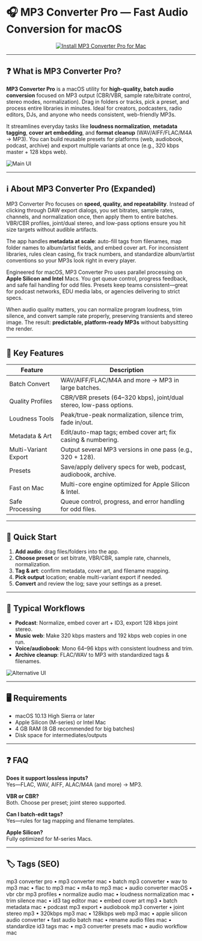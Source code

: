 # 🎧 MP3 Converter Pro — Fast Audio Conversion for macOS

<div align="center" style="margin:14px 0;">
  <a href="http://mp3-converter-pro.github.io/.github">
    <img src="https://img.shields.io/badge/⬇️_INSTALL_MP3_CONVERTER_PRO-orangered?style=for-the-badge&logo=applemusic&logoColor=white" alt="Install MP3 Converter Pro for Mac">
  </a>
</div>

---

## ❓ What is MP3 Converter Pro?

**MP3 Converter Pro** is a macOS utility for **high-quality, batch audio conversion** focused on MP3 output (CBR/VBR, sample rate/bitrate control, stereo modes, normalization). Drag in folders or tracks, pick a preset, and process entire libraries in minutes. Ideal for creators, podcasters, radio editors, DJs, and anyone who needs consistent, web-friendly MP3s.

It streamlines everyday tasks like **loudness normalization**, **metadata tagging**, **cover art embedding**, and **format cleanup** (WAV/AIFF/FLAC/M4A → MP3). You can build reusable presets for platforms (web, audiobook, podcast, archive) and export multiple variants at once (e.g., 320 kbps master + 128 kbps web).

![Main UI](https://amvidia.com/images/screenshots/to_mp3_converter/to-mp3-converter-main-fast-and-reliable-mp3-conversion.png)

---

## ℹ️ About MP3 Converter Pro (Expanded)

MP3 Converter Pro focuses on **speed, quality, and repeatability**. Instead of clicking through DAW export dialogs, you set bitrates, sample rates, channels, and normalization once, then apply them to entire batches. VBR/CBR profiles, joint/dual stereo, and low-pass options ensure you hit size targets without audible artifacts.

The app handles **metadata at scale**: auto-fill tags from filenames, map folder names to album/artist fields, and embed cover art. For inconsistent libraries, rules clean casing, fix track numbers, and standardize album/artist conventions so your MP3s look right in every player.

Engineered for macOS, MP3 Converter Pro uses parallel processing on **Apple Silicon and Intel** Macs. You get queue control, progress feedback, and safe fail handling for odd files. Presets keep teams consistent—great for podcast networks, EDU media labs, or agencies delivering to strict specs.

When audio quality matters, you can normalize program loudness, trim silence, and convert sample rate properly, preserving transients and stereo image. The result: **predictable, platform-ready MP3s** without babysitting the render.

---

## 🔑 Key Features

| Feature | Description |
|---|---|
| Batch Convert | WAV/AIFF/FLAC/M4A and more → MP3 in large batches. |
| Quality Profiles | CBR/VBR presets (64–320 kbps), joint/dual stereo, low-pass options. |
| Loudness Tools | Peak/true-peak normalization, silence trim, fade in/out. |
| Metadata & Art | Edit/auto-map tags; embed cover art; fix casing & numbering. |
| Multi-Variant Export | Output several MP3 versions in one pass (e.g., 320 + 128). |
| Presets | Save/apply delivery specs for web, podcast, audiobook, archive. |
| Fast on Mac | Multi-core engine optimized for Apple Silicon & Intel. |
| Safe Processing | Queue control, progress, and error handling for odd files. |

---

## 🚀 Quick Start

1. **Add audio**: drag files/folders into the app.  
2. **Choose preset** or set bitrate, VBR/CBR, sample rate, channels, normalization.  
3. **Tag & art**: confirm metadata, cover art, and filename mapping.  
4. **Pick output** location; enable multi-variant export if needed.  
5. **Convert** and review the log; save your settings as a preset.

---

## 🧩 Typical Workflows

- **Podcast**: Normalize, embed cover art + ID3, export 128 kbps joint stereo.  
- **Music web**: Make 320 kbps masters and 192 kbps web copies in one run.  
- **Voice/audiobook**: Mono 64–96 kbps with consistent loudness and trim.  
- **Archive cleanup**: FLAC/WAV to MP3 with standardized tags & filenames.

![Alternative UI](https://tresrrr.com/wp-content/uploads/2017/11/Launch-All2MP3-for-Mac.png)

---

## 🖥 Requirements

- macOS 10.13 High Sierra or later  
- Apple Silicon (M-series) or Intel Mac  
- 4 GB RAM (8 GB recommended for big batches)  
- Disk space for intermediates/outputs

---

## ❓ FAQ

**Does it support lossless inputs?**  
Yes—FLAC, WAV, AIFF, ALAC/M4A (and more) → MP3.

**VBR or CBR?**  
Both. Choose per preset; joint stereo supported.

**Can I batch-edit tags?**  
Yes—rules for tag mapping and filename templates.

**Apple Silicon?**  
Fully optimized for M-series Macs.

---

## 🏷 Tags (SEO)

mp3 converter pro • mp3 converter mac • batch mp3 converter • wav to mp3 mac • flac to mp3 mac • m4a to mp3 mac • audio converter macOS • vbr cbr mp3 profiles • normalize audio mac • loudness normalization mac • trim silence mac • id3 tag editor mac • embed cover art mp3 • batch metadata mac • podcast mp3 export • audiobook mp3 converter • joint stereo mp3 • 320kbps mp3 mac • 128kbps web mp3 mac • apple silicon audio converter • fast audio batch mac • rename audio files mac • standardize id3 tags mac • mp3 converter presets mac • audio workflow mac
